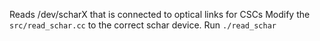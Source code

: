 Reads /dev/scharX that is connected to optical links for CSCs
Modify the `src/read_schar.cc` to the correct schar device.
Run `./read_schar`
